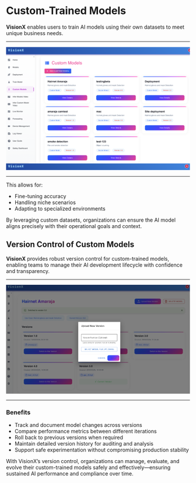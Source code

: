# Custom-Trained Models

**VisionX** enables users to train AI models using their own datasets to meet unique business needs.  

---

![](../assets/Picture20.png)

---

This allows for:
- Fine-tuning accuracy  
- Handling niche scenarios  
- Adapting to specialized environments  

By leveraging custom datasets, organizations can ensure the AI model aligns precisely with their operational goals and context.


## Version Control of Custom Models

**VisionX** provides robust version control for custom-trained models, enabling teams to manage their AI development lifecycle with confidence and transparency.

---

![](../assets/Picture21.png)

---

### Benefits
- Track and document model changes across versions  
- Compare performance metrics between different iterations  
- Roll back to previous versions when required  
- Maintain detailed version history for auditing and analysis  
- Support safe experimentation without compromising production stability  

With VisionX’s version control, organizations can manage, evaluate, and evolve their custom-trained models safely and effectively—ensuring sustained AI performance and compliance over time.
